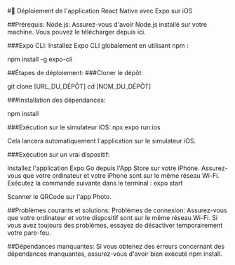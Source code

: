 #🚀 Déploiement de l'application React Native avec Expo sur iOS

##Prérequis:
Node.js: Assurez-vous d'avoir Node.js installé sur votre machine. Vous pouvez le télécharger depuis ici.

###Expo CLI:
Installez Expo CLI globalement en utilisant npm :

npm install -g expo-cli

##Étapes de déploiement:
###Cloner le dépôt:

git clone [URL_DU_DÉPÔT]
cd [NOM_DU_DÉPÔT]

###Installation des dépendances:

npm install

###Exécution sur le simulateur iOS:
npx expo run:ios

Cela lancera automatiquement l'application sur le simulateur iOS.

###Exécution sur un vrai dispositif:

Installez l'application Expo Go depuis l'App Store sur votre iPhone.
Assurez-vous que votre ordinateur et votre iPhone sont sur le même réseau Wi-Fi.
Exécutez la commande suivante dans le terminal :
expo start

Scanner le QRCode sur l'app Photo.

##Problèmes courants et solutions:
Problèmes de connexion:
Assurez-vous que votre ordinateur et votre dispositif sont sur le même réseau Wi-Fi. Si vous avez toujours des problèmes, essayez de désactiver temporairement votre pare-feu.

##Dépendances manquantes:
Si vous obtenez des erreurs concernant des dépendances manquantes, assurez-vous d'avoir bien exécuté npm install.